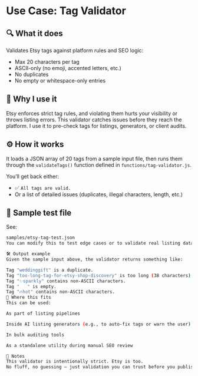 # Use Case: Tag Validator

## 🔍 What it does
Validates Etsy tags against platform rules and SEO logic:
- Max 20 characters per tag
- ASCII-only (no emoji, accented letters, etc.)
- No duplicates
- No empty or whitespace-only entries

## 🧠 Why I use it
Etsy enforces strict tag rules, and violating them hurts your visibility or throws listing errors. This validator catches issues before they reach the platform. I use it to pre-check tags for listings, generators, or client audits.

## ⚙️ How it works
It loads a JSON array of 20 tags from a sample input file, then runs them through the `validateTags()` function defined in `functions/tag-validator.js`.

You’ll get back either:
- ✅ `All tags are valid.`
- Or a list of detailed issues (duplicates, illegal characters, length, etc.)

## 🧪 Sample test file
See:

```bash
samples/etsy-tag-test.json
You can modify this to test edge cases or to validate real listing data.

🛠️ Output example
Given the sample input above, the validator returns something like:

Tag "weddinggift" is a duplicate.
Tag "too-long-tag-for-etsy-shop-discovery" is too long (38 characters).
Tag "✨sparkly" contains non-ASCII characters.
Tag "   " is empty.
Tag "🔥hot" contains non-ASCII characters.
🧩 Where this fits
This can be used:

As part of listing pipelines

Inside AI listing generators (e.g., to auto-fix tags or warn the user)

In bulk auditing tools

As a standalone utility during manual SEO review

🧠 Notes
This validator is intentionally strict. Etsy is too.
No fluff, no guessing — just validation you can trust before you publish.
